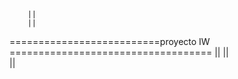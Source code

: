         ||
        ||
==========================proyecto IW =================================== ||
        ||                       
        ||
